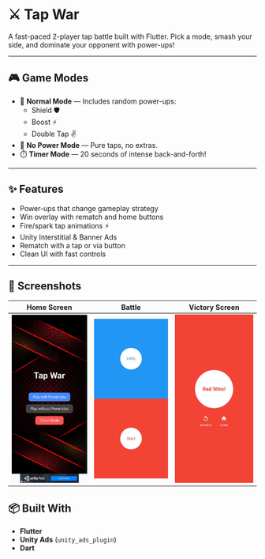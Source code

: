 # ⚔️ Tap War

A fast-paced 2-player tap battle built with Flutter. Pick a mode, smash your side, and dominate your opponent with power-ups!

---

## 🎮 Game Modes

- 🧨 **Normal Mode** — Includes random power-ups:
  - Shield 🛡️
  - Boost ⚡
  - Double Tap ✌️
- 🚫 **No Power Mode** — Pure taps, no extras.
- ⏱️ **Timer Mode** — 20 seconds of intense back-and-forth!

---

## ✨ Features

- Power-ups that change gameplay strategy
- Win overlay with rematch and home buttons
- Fire/spark tap animations ⚡
- Unity Interstitial & Banner Ads
- Rematch with a tap or via button
- Clean UI with fast controls

---

## 📸 Screenshots

| Home Screen | Battle | Victory Screen |
|-------------|--------|----------------|
| ![Home](screenshots/home.jpg) | ![Battle](screenshots/battle.jpg) | ![Win](screenshots/win.jpg) |


## 📦 Built With

- **Flutter**
- **Unity Ads** (`unity_ads_plugin`)
- **Dart**